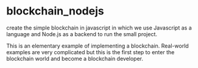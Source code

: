 # blockchain_nodejs
create the simple blockchain in javascript in which we use Javascript as a language and 
Node.js as a backend to run the small project.

This is an elementary example of implementing a blockchain.
Real-world examples are very complicated but this is the first step to enter the blockchain world and become a blockchain developer.
